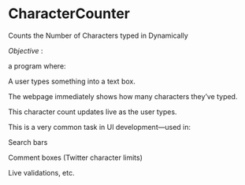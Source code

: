 # CharacterCounter
Counts the Number of Characters typed in Dynamically

*Objective* :

a program where:

A user types something into a text box.

The webpage immediately shows how many characters they’ve typed.

This character count updates live as the user types.

This is a very common task in UI development—used in:

Search bars

Comment boxes (Twitter character limits)

Live validations, etc.

